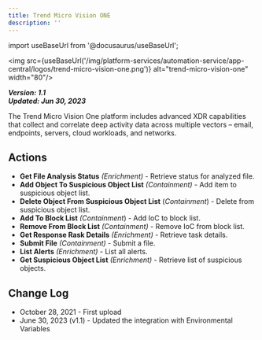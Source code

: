 ```yaml
---
title: Trend Micro Vision ONE
description: ''
---
```

import useBaseUrl from '@docusaurus/useBaseUrl';

<img src={useBaseUrl('/img/platform-services/automation-service/app-central/logos/trend-micro-vision-one.png')} alt="trend-micro-vision-one" width="80"/>

***Version: 1.1  
Updated: Jun 30, 2023***

The Trend Micro Vision One platform includes advanced XDR capabilities that collect and correlate deep activity data across multiple vectors – email, endpoints, servers, cloud workloads, and networks.

## Actions

* **Get File Analysis Status** *(Enrichment)* - Retrieve status for analyzed file.
* **Add Object To Suspicious Object List** *(Containment)* - Add item to suspicious object list.
* **Delete Object From Suspicious Object List** (*Containment*) - Delete from suspicious object list.
* **Add To Block List** *(Containment*) - Add IoC to block list.
* **Remove From Block List** *(Containment)* - Remove IoC from block list.
* **Get Response Rask Details** *(Enrichment)* - Retrieve task details.
* **Submit File** *(Containment)* - Submit a file.
* **List Alerts** *(Enrichment)* - List all alerts.
* **Get Suspicious Object List** *(Enrichment)* - Retrieve list of suspicious objects.

## Change Log

* October 28, 2021 - First upload
* June 30, 2023 (v1.1) - Updated the integration with Environmental Variables
